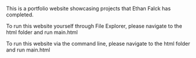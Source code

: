 This is a portfolio website showcasing projects that Ethan Falck has completed.

To run this website yourself through File Explorer, please navigate to the html folder and run main.html

To run this website via the command line, please navigate to the html folder and run main.html